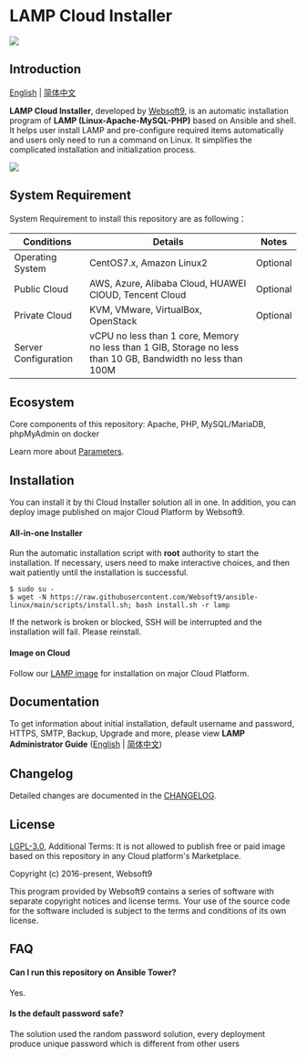 # LAMP Cloud Installer

![](https://libs.websoft9.com/common/websott9-cloud-installer.png) 

## Introduction

[English](/README.md) | [简体中文](/README-zh.md)  

**LAMP Cloud Installer**, developed by [Websoft9](https://www.websoft9.com), is an automatic installation program of **LAMP (Linux-Apache-MySQL-PHP)** based on Ansible and shell. It helps user install LAMP and pre-configure required items automatically and users only need to run a command on Linux. It simplifies the complicated installation and initialization process.  

![](https://libs.websoft9.com/Websoft9/DocsPicture/en/lamp/lamp-imagestacks-websoft9.png)

## System Requirement

System Requirement to install this repository are as following：

| Conditions       | Details                               | Notes                |
| ------------------- | --------------------------------| -------------------- |
| Operating System   | CentOS7.x, Amazon Linux2 | Optional                 |
| Public Cloud     | AWS, Azure, Alibaba Cloud, HUAWEI ClOUD, Tencent Cloud    | Optional                 |
| Private Cloud     | KVM, VMware, VirtualBox, OpenStack    | Optional                 |
| Server Configuration | vCPU no less than 1 core, Memory no less than  1 GIB, Storage no less than 10 GB, Bandwidth no less than 100M ||

## Ecosystem

Core components of this repository: Apache, PHP, MySQL/MariaDB, phpMyAdmin on docker

Learn more about [Parameters](/docs/stack-components.md).

## Installation

You can install it by thi Cloud Installer solution all in one. In addition, you can deploy image published on major Cloud Platform by Websoft9.

#### All-in-one Installer

Run the automatic installation script with **root** authority to start the installation. If necessary, users need to make interactive choices, and then wait patiently until the installation is successful.

```
$ sudo su -
$ wget -N https://raw.githubusercontent.com/Websoft9/ansible-linux/main/scripts/install.sh; bash install.sh -r lamp
```

If the network is broken or blocked, SSH will be interrupted and the installation will fail. Please reinstall.

#### Image on Cloud 

Follow our [LAMP image](https://apps.websoft9.com/lamp) for installation on major Cloud Platform.

## Documentation

To get information about initial installation, default username and password, HTTPS, SMTP, Backup, Upgrade and more, please view **LAMP Administrator Guide** ([English](https://support.websoft9.com/docs/lamp) | [简体中文](https://support.websoft9.com/docs/lamp/zh))

## Changelog

Detailed changes are documented in the [CHANGELOG](/CHANGELOG.md).

## License

[LGPL-3.0](/License.md), Additional Terms: It is not allowed to publish free or paid image based on this repository in any Cloud platform's Marketplace.

Copyright (c) 2016-present, Websoft9

This program provided by Websoft9 contains a series of software with separate copyright notices and license terms. Your use of the source code for the software included is subject to the terms and conditions of its own license.

## FAQ

#### Can I run this repository on Ansible Tower? 

Yes.

#### Is the default password safe?

The solution used the random password solution, every deployment produce unique password which is different from other users
